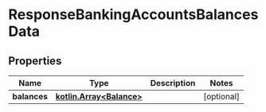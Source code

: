 # ResponseBankingAccountsBalancesData

## Properties
Name | Type | Description | Notes
------------ | ------------- | ------------- | -------------
**balances** | [**kotlin.Array&lt;Balance&gt;**](Balance.md) |  |  [optional]
